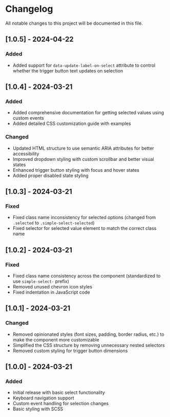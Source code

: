 # Changelog

All notable changes to this project will be documented in this file.

## [1.0.5] - 2024-04-22
### Added
- Added support for `data-update-label-on-select` attribute to control whether the trigger button text updates on selection

## [1.0.4] - 2024-03-21
### Added
- Added comprehensive documentation for getting selected values using custom events
- Added detailed CSS customization guide with examples
### Changed
- Updated HTML structure to use semantic ARIA attributes for better accessibility
- Improved dropdown styling with custom scrollbar and better visual states
- Enhanced trigger button styling with focus and hover states
- Added proper disabled state styling

## [1.0.3] - 2024-03-21
### Fixed
- Fixed class name inconsistency for selected options (changed from `.selected` to `.simple-select-selected`)
- Fixed selector for selected value element to match the correct class name

## [1.0.2] - 2024-03-21
### Fixed
- Fixed class name consistency across the component (standardized to use `simple-select-` prefix)
- Removed unused chevron icon styles
- Fixed indentation in JavaScript code

## [1.0.1] - 2024-03-21
### Changed
- Removed opinionated styles (font sizes, padding, border radius, etc.) to make the component more customizable
- Simplified the CSS structure by removing unnecessary nested selectors
- Removed custom styling for trigger button dimensions

## [1.0.0] - 2024-03-21
### Added
- Initial release with basic select functionality
- Keyboard navigation support
- Custom event handling for selection changes
- Basic styling with SCSS 